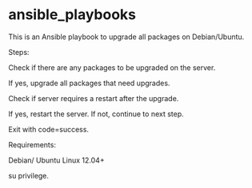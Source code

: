 # ansible_playbooks

This is an Ansible playbook to upgrade all packages on Debian/Ubuntu.

Steps:


Check if there are any packages to be upgraded on the server.

If yes, upgrade all packages that need upgrades.

Check if server requires a restart after the upgrade.

If yes, restart the server. If not, continue to next step.

Exit with code=success.


Requirements:

Debian/ Ubuntu Linux 12.04+

su privilege.
